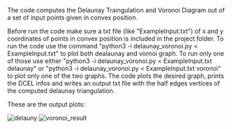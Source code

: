 The code computes the Delaunay Traingulation and Voronoi Diagram out of a set of input points given in convex position.

Before run the code make sure a txt file (like "ExampleInput.txt") of x and y coordinates of points in convex position is included in the project folder.
To run the code use the command "python3 -i delaunay_voronoi.py < ExampleInput.txt" to plot both dealaunay and vornoi graph.
To run only one of those use either "python3 -i delaunay_voronoi.py < ExampleInput.txt delaunay" or "python3 -i delaunay_voronoi.py < ExampleInput.txt voronoi" to plot only one of the two graphs.
The code plots the desired graph, prints the DCEL infos and writes an output txt file with the half edges vertices of the computed delaunay triangulation.

These are the output plots:

![delauny](https://user-images.githubusercontent.com/77103965/172165893-95ea6378-d912-4bc0-8810-2784e76a1394.png)
![voronoi_result](https://user-images.githubusercontent.com/77103965/172165904-902d7a7a-7c34-4923-a9f1-c1cf45269e78.png)

